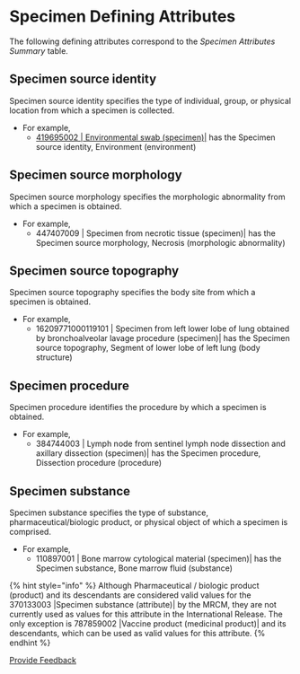# Specimen Defining Attributes

The following defining attributes correspond to the _Specimen Attributes Summary_ table.

## Specimen source identity

Specimen source identity specifies the type of individual, group, or physical location from which a specimen is collected.

* For example,
  * [419695002 | Environmental swab (specimen)|](http://snomed.info/id/419695002) has the Specimen source identity, Environment (environment)

## Specimen source morphology

Specimen source morphology specifies the morphologic abnormality from which a specimen is obtained.

* For example,
  * 447407009 | Specimen from necrotic tissue (specimen)| has the Specimen source morphology, Necrosis (morphologic abnormality)

## Specimen source topography

Specimen source topography specifies the body site from which a specimen is obtained.

* For example,
  * 16209771000119101 | Specimen from left lower lobe of lung obtained by bronchoalveolar lavage procedure (specimen)| has the Specimen source topography, Segment of lower lobe of left lung (body structure)

## Specimen procedure

Specimen procedure identifies the procedure by which a specimen is obtained.

* For example,
  * 384744003 | Lymph node from sentinel lymph node dissection and axillary dissection (specimen)| has the Specimen procedure, Dissection procedure (procedure)

## Specimen substance

Specimen substance specifies the type of substance, pharmaceutical/biologic product, or physical object of which a specimen is comprised.

* For example,
  * 110897001 | Bone marrow cytological material (specimen)| has the Specimen substance, Bone marrow fluid (substance)

{% hint style="info" %}
Although Pharmaceutical / biologic product (product) and its descendants are considered valid values for the 370133003 |Specimen substance (attribute)| by the MRCM, they are not currently used as values for this attribute in the International Release. The only exception is 787859002 |Vaccine product (medicinal product)| and its descendants, which can be used as valid values for this attribute.
{% endhint %}

<a href="https://docs.google.com/forms/d/e/1FAIpQLScTmbZIf0UEQwYDkY27EEWBkaiYkHSbR0_9DmFrMLXoQLyL7Q/viewform?usp=pp_url&#x26;entry.1767247133=SCT+Editorial+Guide&#x26;entry.670899847=Specimen%20Defining%20Attributes" class="button primary">Provide Feedback</a>
